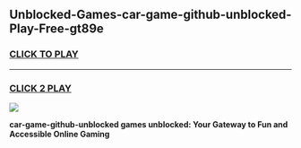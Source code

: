 
## Unblocked-Games-car-game-github-unblocked-Play-Free-gt89e
<h3>
<a href="https://premium76.site?title=car-game-github-unblocked&ref=22A">CLICK TO PLAY</a></h3>
<hr>

<h3>
<a href="https://premium76.site?title=car-game-github-unblocked&ref=22A">CLICK 2 PLAY</a>
  
</h3>

<a href="https://premium76.site?title=car-game-github-unblocked&ref=22A"><img src="https://clearcache.store/games.png"></a>


**car-game-github-unblocked games unblocked: Your Gateway to Fun and Accessible Online Gaming**
